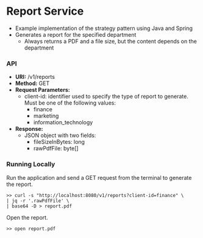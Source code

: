 # Report Service

- Example implementation of the strategy pattern using Java and Spring
- Generates a report for the specified department
  - Always returns a PDF and a file size, but the content depends on the department

### API
- **URI:** /v1/reports
- **Method:** GET
- **Request Parameters:**
  - client-id: identifier used to specify the type of report to generate. Must be one of the following values:
    - finance
    - marketing
    - information_technology
- **Response:**
  - JSON object with two fields:
    - fileSizeInBytes: long
    - rawPdfFile: byte[]

### Running Locally

Run the application and send a GET request from the terminal to generate the report.
```declarative
>> curl -s "http://localhost:8080/v1/reports?client-id=finance" \
| jq -r '.rawPdfFile' \
| base64 -D > report.pdf
```
Open the report.
```declarative
>> open report.pdf
```